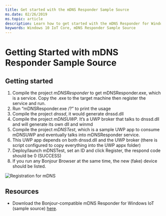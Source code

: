 ```yaml
---
title: Get started with the mDNS Responder Sample Source
ms.date: 02/26/2019
ms.topic: article
description: Learn how to get started with the mDNS Responder for Windows IoT. You will have to download the Bonjour-compatible sample source.
keywords: Windows 10 IoT Core, mDNS Responder Sample Source
---
```


# Getting Started with mDNS Responder Sample Source

## Getting started

1.	Compile the project *mDNSResponder* to get mDNSResponder.exe, which is a service. Copy the .exe to the target machine then register the service and run.
2. Run “mDNSResponder.exe /?” to print the usage
3.	Compile the project *dnssd*, it would generate dnssd.dll
4.	Compile the project *mDNSUWP*. It’s a UWP broker that talks to dnssd.dll and will generate its own dll and winmd
5.	Compile the project *mDNSTest*, which is a sample UWP app to consume mDNSUWP and eventually talks into mDNSResponder service.
6.	This UWP app depends on both dnssd.dll and the UWP broker (there is script configured to copy everything into the UWP appx folder)
7.	Deploy/launch mDNSTest, set an ID and click Register, the respond code should be 0 (SUCCESS)
8.	If you run any Bonjour Browser at the same time, the new (fake) device should be listed.

![Registration for mDNS](media/mDNS/mDNS1.png)

## Resources

* Download the Bonjour-compatible mDNS Responder for Windows IoT (sample source) [here](https://go.microsoft.com/fwlink/?linkid=2077676).


